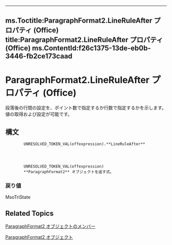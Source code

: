 

---
ms.Toctitle:ParagraphFormat2.LineRuleAfter プロパティ (Office)
title:ParagraphFormat2.LineRuleAfter プロパティ (Office)
ms.ContentId:f26c1375-13de-eb0b-3446-fb2ce173caad
---
# ParagraphFormat2.LineRuleAfter プロパティ (Office)




段落後の行間の設定を、ポイント数で指定するか行数で指定するかを示します。値の取得および設定が可能です。

## 構文

            UNRESOLVED_TOKEN_VAL(offexpression).**LineRuleAfter**




            UNRESOLVED_TOKEN_VAL(offexpression)
            **ParagraphFormat2** オブジェクトを返す式。

### 戻り値
MsoTriState





## Related Topics

[ParagraphFormat2 オブジェクトのメンバー](c0580593-7efb-659f-02a2-67dce512ee09.md)

[ParagraphFormat2 オブジェクト](05ff2b24-9603-f923-d053-e736fb2ba389.md)




